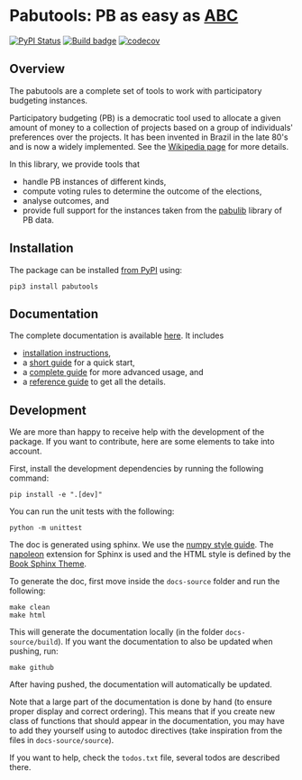 # Pabutools: PB as easy as [ABC](https://github.com/martinlackner/abcvoting)

[![PyPI Status](https://img.shields.io/pypi/v/pabutools.svg)](https://pypi.python.org/pypi/pabutools)
[![Build badge](https://github.com/pbvoting/pabutools/workflows/build/badge.svg?branch=main)](https://github.com/pbvoting/pabutools/actions/workflows/build.yml)
[![codecov](https://codecov.io/gh/pbvoting/pabutools/branch/main/graphs/badge.svg)](https://codecov.io/gh/pbvoting/pabutools/tree/main)

## Overview

The pabutools are a complete set of tools to work with
participatory budgeting instances.

Participatory budgeting (PB) is a democratic tool used to allocate
a given amount of money to a collection of projects based on a
group of individuals' preferences over the projects. It has been invented
in Brazil in the late 80's and is now a widely implemented. See the
[Wikipedia page](https://en.wikipedia.org/wiki/Participatory_budgeting)
for more details.

In this library, we provide tools that
* handle PB instances of different kinds,
* compute voting rules to determine the outcome of the elections,
* analyse outcomes, and
* provide full support for the instances taken from the [pabulib](http://pabulib.org) library of PB data.

## Installation

The package can be installed [from PyPI](https://pypi.org/project/pabutools/) using:
```shell
pip3 install pabutools
```

## Documentation

The complete documentation is available [here](https://pbvoting.github.io/pabutools/).
It includes
* [installation instructions](https://pbvoting.github.io/pabutools/installation.html),
* a [short guide](https://pbvoting.github.io/pabutools/quickstart.html) for a quick start,
* a [complete guide](https://pbvoting.github.io/pabutools/usage.html) for more advanced usage, and
* a [reference guide](https://pbvoting.github.io/pabutools/reference/index.html) to get all the details.

## Development

We are more than happy to receive help with the development of the package.
If you want to contribute, here are some elements to take into account.

First, install the development dependencies by running the following command:
```shell
pip install -e ".[dev]"
```

You can run the unit tests with the following:
```shell
python -m unittest
```

The doc is generated using sphinx. We use the [numpy style guide](https://numpydoc.readthedocs.io/en/latest/format.html).
The [napoleon](https://www.sphinx-doc.org/en/master/usage/extensions/napoleon.html) extension for Sphinx is used
and the HTML style is defined by the [Book Sphinx Theme](https://sphinx-book-theme.readthedocs.io/en/stable/).

To generate the doc, first move inside the `docs-source` folder and run the following:
```shell
make clean 
make html
```

This will generate the documentation locally (in the folder `docs-source/build`). If you want the documentation 
to also be updated when pushing, run:
```shell
make github
```

After having pushed, the documentation will automatically be updated.

Note that a large part of the documentation is done by hand (to ensure proper display and correct ordering). 
This means that if you create new class of functions that should appear in the documentation, you may have
to add they yourself using to autodoc directives (take inspiration from the files in `docs-source/source`). 

If you want to help, check the `todos.txt` file, several todos are described there.
